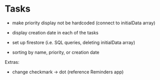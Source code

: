 # Tasks

* make priority display not be hardcoded (connect to initialData array)
* display creation date in each of the tasks

* set up firestore (i.e. SQL queries, deleting initialData array)
* sorting by name, priority, or creation date

Extras:
* change checkmark -> dot (reference Reminders app)
